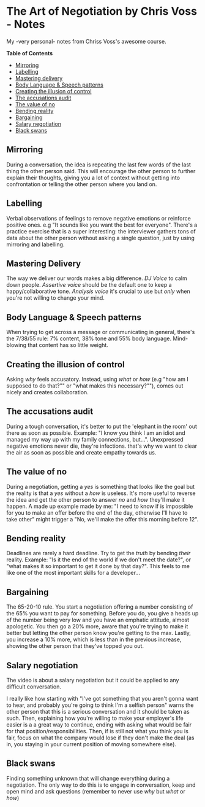 # The Art of Negotiation by Chris Voss - Notes

My -very personal- notes from Chriss Voss's awesome course.

**Table of Contents**
- [Mirroring](#mirroring)
- [Labelling](#labelling)
- [Mastering delivery](#mastering-delivery)
- [Body Language & Speech patterns](#body-language-speach-patterns)
- [Creating the illusion of control](#creating-the-illusion-of-control)
- [The accusations audit](#the-accusations-audit)
- [The value of no](#the-value-of-no)
- [Bending reality](#bending-reality)
- [Bargaining](#bargaining)
- [Salary negotiation](#salary-negotiation)
- [Black swans](#black-swans)

<a name="mirroring"></a>
## Mirroring
During a conversation, the idea is repeating the last few words of the last thing the other person said. This will encourage the other person to further explain their thoughts, giving you a lot of context without getting into confrontation or telling the other person where you land on. 

<a name="labelling"></a>
## Labelling
Verbal observations of feelings to remove negative emotions or reinforce positive ones. e.g "It sounds like you want the best for everyone". There's a practice exercise that is a super interesting: the interviewer gathers tons of data about the other person without asking a single question, just by using mirroring and labelling. 

<a name="mastering-delivery"></a>
## Mastering Delivery
The way we deliver our words makes a big difference. *DJ Voice* to calm down people. *Assertive voice* should be the default one to keep a happy/collaborative tone. *Analysis voice* it's crucial to use but _only_ when you're not willing to change your mind.

<a name="body-language-speach-patterns-delivery"></a>
## Body Language & Speech patterns
When trying to get across a message or communicating in general, there's the 7/38/55 rule: 7% content, 38% tone and 55% body language. Mind-blowing that content has so little weight.

<a name="creating-the-illusion-of-control"></a>
## Creating the illusion of control
Asking *why* feels accusatory. Instead, using *what* or *how* (e.g "how am I supposed to do that?"" or "what makes this necessary?""), comes out nicely and creates collaboration.

<a name="the-accusations-audit"></a>
## The accusations audit
During a tough conversation, it's better to put the 'elephant in the room' out there as soon as possible. Example: "I know you think I am an idiot and managed my way up with my family connections, but...". Unexpressed negative emotions never die, they're infections. that's why we want to clear the air as soon as possible and create empathy towards us.

<a name="the-value-of-no"></a>
## The value of no
During a negotiation, getting a *yes* is something that looks like the goal but the reality is that a *yes* without a *how* is useless. It's more useful to reverse the idea and get the other person to answer *no* and *how* they'll make it happen. A made up example made by me: "I need to know if is impossible for you to make an offer before the end of the day, otherwise I'll have to take other" might trigger a "No, we'll make the offer this morning before 12".

<a name="bending-reality"></a>
## Bending reality
Deadlines are rarely a hard deadline. Try to get the *truth* by bending *their* reality. Example: "Is it the end of the world if we don't meet the date?", or "what makes it so important to get it done by that day?". This feels to me like one of the most important skills for a developer...

<a name="bargaining"></a>
## Bargaining
 The 65-20-10 rule. You start a negotiation offering a number consisting of the 65% you want to pay for something. Before you do, you give a heads up of the number being very low and you have an emphatic attitude, almost apologetic. You then go a 20% more, aware that you're trying to make it better but letting the other person know you're getting to the max. Lastly, you increase a 10% more, which is less than in the previous increase, showing the other person that they've topped you out.

<a name="salary-negotiation"></a>
## Salary negotiation
The video is about a salary negotiation but it could be applied to any difficult conversation. 

I really like how starting with "I've got something that you aren't gonna want to hear, and probably you're going to think I'm a selfish person" warns the other person that this is a serious conversation and it should be taken as such. Then, explaining how you're willing to make your employer's life easier is a a great way to continue, ending with asking what would be fair for that position/responsibilities. Then, if is still not what you think you is fair, focus on what the company would lose if they don't make the deal (as in, you staying in your current position of moving somewhere else).

<a name="black-swans"></a>
## Black swans
Finding something unknown that will change everything during a negotiation. The only way to do this is to engage in conversation, keep and open mind and ask questions (remember to never use *why* but *what* or *how*)



